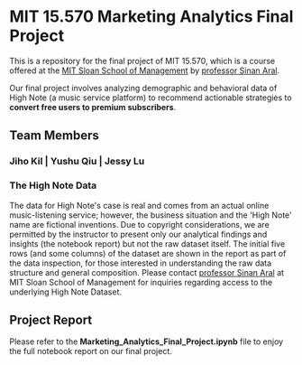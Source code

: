 # MIT 15.570 Marketing Analytics Final Project

This is a repository for the final project of MIT 15.570, which is a course offered at the [MIT Sloan School of Management](https://mitsloan.mit.edu) 
by [professor Sinan Aral](https://mitsloan.mit.edu/faculty/directory/sinan-aral). 

Our final project involves analyzing demographic and behavioral data of High Note (a music service platform) to recommend 
actionable strategies to **convert free users to premium subscribers**. 

## Team Members 

### Jiho Kil | Yushu Qiu | Jessy Lu

### The High Note Data

The data for High Note's case is real and comes from an actual online music-listening service; however, the business situation and the 'High Note' name are fictional inventions. Due to copyright considerations, we are permitted by the instructor to present only our analytical findings and insights (the notebook report) but not the raw dataset itself. The initial five rows (and some columns) of the dataset are shown in the report as part of the data inspection, for those interested in understanding the raw data structure and general composition. Please contact [professor Sinan Aral](https://mitsloan.mit.edu/faculty/directory/sinan-aral) at MIT Sloan School of Management for inquiries regarding access to the underlying High Note Dataset.

## Project Report

Please refer to the **Marketing_Analytics_Final_Project.ipynb** file to enjoy the full notebook report on our final project. 

